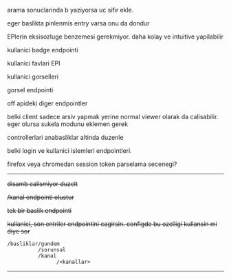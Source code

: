 arama sonuclarinda b yaziyorsa uc sifir ekle.

<!--https://eksisozluk.com/23-ocak-2022-wolf-pubda-oldurulesiye-dovulmek--7154265--> 
eger baslikta pinlenmis entry varsa onu da dondur

EPlerin eksisozluge benzemesi gerekmiyor. daha kolay ve intuitive yapilabilir

kullanici badge endpointi

kullanici favlari EPI

kullanici gorselleri

gorsel endpointi 

off apideki diger endpointler

belki client sadece arsiv yapmak yerine normal viewer olarak da calisabilir.
eger olursa sukela modunu eklemen gerek

controllerlari anabasliklar altinda duzenle

belki login ve kullanici islemleri endpointleri.

firefox veya chromedan session token parselama secenegi?

---

~~disamb calismiyor duzelt~~

~~/kanal endpointi olustur~~

~~tek bir baslik endpointi~~

~~kullanici, son entriler endpointini cagirsin. configde bu ozelligi kullansin mi diye sor~~

```
/basliklar/gundem
          /sorunsal
          /kanal
                /<kanallar>
```

---